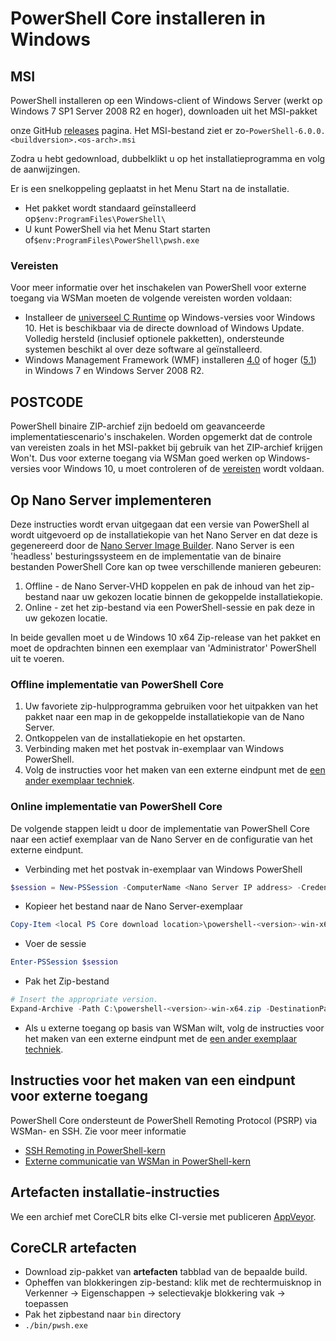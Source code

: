 # <a name="installing-powershell-core-on-windows"></a>PowerShell Core installeren in Windows

## <a name="msi"></a>MSI

PowerShell installeren op een Windows-client of Windows Server (werkt op Windows 7 SP1 Server 2008 R2 en hoger), downloaden uit het MSI-pakket
<!-- TODO: either the Download Center or -->
onze GitHub [releases][] pagina.
Het MSI-bestand ziet er zo-`PowerShell-6.0.0.<buildversion>.<os-arch>.msi`

Zodra u hebt gedownload, dubbelklikt u op het installatieprogramma en volg de aanwijzingen.

Er is een snelkoppeling geplaatst in het Menu Start na de installatie.

* Het pakket wordt standaard geïnstalleerd op`$env:ProgramFiles\PowerShell\`
* U kunt PowerShell via het Menu Start starten of`$env:ProgramFiles\PowerShell\pwsh.exe`

### <a name="prerequisites"></a>Vereisten

Voor meer informatie over het inschakelen van PowerShell voor externe toegang via WSMan moeten de volgende vereisten worden voldaan:

* Installeer de [universeel C Runtime](https://www.microsoft.com/download/details.aspx?id=50410) op Windows-versies voor Windows 10.
  Het is beschikbaar via de directe download of Windows Update.
  Volledig hersteld (inclusief optionele pakketten), ondersteunde systemen beschikt al over deze software al geïnstalleerd.
* Windows Management Framework (WMF) installeren [4.0](https://www.microsoft.com/download/details.aspx?id=40855) of hoger ([5.1](https://www.microsoft.com/download/details.aspx?id=54616)) in Windows 7 en Windows Server 2008 R2.

## <a name="zip"></a>POSTCODE

PowerShell binaire ZIP-archief zijn bedoeld om geavanceerde implementatiescenario's inschakelen.
Worden opgemerkt dat de controle van vereisten zoals in het MSI-pakket bij gebruik van het ZIP-archief krijgen Won't.
Dus voor externe toegang via WSMan goed werken op Windows-versies voor Windows 10, u moet controleren of de [vereisten](#prerequisites) wordt voldaan.

## <a name="deploying-on-nano-server"></a>Op Nano Server implementeren

Deze instructies wordt ervan uitgegaan dat een versie van PowerShell al wordt uitgevoerd op de installatiekopie van het Nano Server en dat deze is gegenereerd door de [Nano Server Image Builder](https://technet.microsoft.com/windows-server-docs/get-started/deploy-nano-server).
Nano Server is een 'headless' besturingssysteem en de implementatie van de binaire bestanden PowerShell Core kan op twee verschillende manieren gebeuren:

1. Offline - de Nano Server-VHD koppelen en pak de inhoud van het zip-bestand naar uw gekozen locatie binnen de gekoppelde installatiekopie.
1. Online - zet het zip-bestand via een PowerShell-sessie en pak deze in uw gekozen locatie.

In beide gevallen moet u de Windows 10 x64 Zip-release van het pakket en moet de opdrachten binnen een exemplaar van 'Administrator' PowerShell uit te voeren.

### <a name="offline-deployment-of-powershell-core"></a>Offline implementatie van PowerShell Core

1. Uw favoriete zip-hulpprogramma gebruiken voor het uitpakken van het pakket naar een map in de gekoppelde installatiekopie van de Nano Server.
1. Ontkoppelen van de installatiekopie en het opstarten.
1. Verbinding maken met het postvak in-exemplaar van Windows PowerShell.
1. Volg de instructies voor het maken van een externe eindpunt met de [een ander exemplaar techniek](#executed-by-another-instance-of-powershell-on-behalf-of-the-instance-that-it-will-register).

### <a name="online-deployment-of-powershell-core"></a>Online implementatie van PowerShell Core

De volgende stappen leidt u door de implementatie van PowerShell Core naar een actief exemplaar van de Nano Server en de configuratie van het externe eindpunt.

* Verbinding met het postvak in-exemplaar van Windows PowerShell

```powershell
$session = New-PSSession -ComputerName <Nano Server IP address> -Credential <An Administrator account on the system>
```

* Kopieer het bestand naar de Nano Server-exemplaar

```powershell
Copy-Item <local PS Core download location>\powershell-<version>-win-x64.zip c:\ -ToSession $session
```

* Voer de sessie

```powershell
Enter-PSSession $session
```

* Pak het Zip-bestand

```powershell
# Insert the appropriate version.
Expand-Archive -Path C:\powershell-<version>-win-x64.zip -DestinationPath "C:\PowerShellCore_<version>"
```

* Als u externe toegang op basis van WSMan wilt, volg de instructies voor het maken van een externe eindpunt met de [een ander exemplaar techniek](../core-powershell/WSMan-Remoting-in-PowerShell-Core.md#executed-by-another-instance-of-powershell-on-behalf-of-the-instance-that-it-will-register).

## <a name="instructions-to-create-a-remoting-endpoint"></a>Instructies voor het maken van een eindpunt voor externe toegang

PowerShell Core ondersteunt de PowerShell Remoting Protocol (PSRP) via WSMan- en SSH. Zie voor meer informatie

* [SSH Remoting in PowerShell-kern][ssh-remoting]
* [Externe communicatie van WSMan in PowerShell-kern][wsman-remoting]

## <a name="artifact-installation-instructions"></a>Artefacten installatie-instructies

We een archief met CoreCLR bits elke CI-versie met publiceren [AppVeyor][].

## <a name="coreclr-artifacts"></a>CoreCLR artefacten

* Download zip-pakket van **artefacten** tabblad van de bepaalde build.
* Opheffen van blokkeringen zip-bestand: klik met de rechtermuisknop in Verkenner -> Eigenschappen -> selectievakje blokkering vak -> toepassen
* Pak het zipbestand naar `bin` directory
* `./bin/pwsh.exe`

<!-- [download-center]: TODO -->
[releases]: https://github.com/PowerShell/PowerShell/releases
[signing]: ../../tools/Sign-Package.ps1
[ssh-remoting]: ../core-powershell/SSH-Remoting-in-PowerShell-Core.md
[wsman-remoting]: ../core-powershell/WSMan-Remoting-in-PowerShell-Core.md
[AppVeyor]: https://ci.appveyor.com/project/PowerShell/powershell
